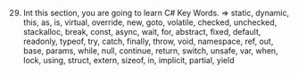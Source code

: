 29. Int this section, you are going to learn C# Key Words. => static, dynamic, this, as, is, virtual, override, new, goto, volatile, checked, unchecked, stackalloc, break, const, async, wait, for, abstract, fixed, default, readonly, typeof, try, catch, finally, throw, void, namespace, ref, out, base, params, while, null, continue, return, switch, unsafe, var, when, lock, using, struct, extern, sizeof, in, implicit, partial, yield 